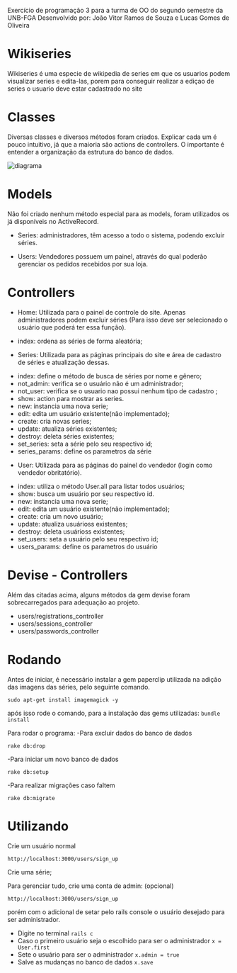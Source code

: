 Exercício de programação 3 para a turma de OO do segundo semestre da UNB-FGA
Desenvolvido por: João Vitor Ramos de Souza e Lucas Gomes de Oliveira

# Wikiseries

Wikiseries é uma especie de wikipedia de series em que os usuarios podem visualizar series e edita-las, porem para conseguir realizar a ediçao de series o usuario deve estar cadastrado no site

# Classes

Diversas classes e diversos métodos foram criados. Explicar cada um é pouco intuitivo, já que a maioria são actions de controllers. O importante é entender a organização da estrutura do banco de dados.

![diagrama](/app/assets/images/exemplooo.png)


# Models

Não foi criado nenhum método especial para as models, foram utilizados os já disponíveis no ActiveRecord.

* Series: administradores, têm acesso a todo o sistema, podendo excluir séries.

* Users: Vendedores possuem um painel, através do qual poderão gerenciar os pedidos recebidos por sua loja.

# Controllers

* Home: Utilizada para o painel de controle do site. Apenas administradores podem excluir séries (Para isso deve ser selecionado o usuário que poderá ter essa função).
 - index: ordena as séries de forma aleatória;
 
* Series: Utilizada para as páginas principais do site e área de cadastro de séries e atualização dessas.
 - index: define o método de busca de séries por nome e gênero;
 - not_admin: verifica se o usuário não é um administrador;
 - not_user: verifica se o usuario nao possui nenhum tipo de cadastro ;
 - show: action para mostrar as series.
 - new: instancia uma nova serie;
 - edit: edita um usuário existente(não implementado);
 - create: cria novas series;
 - update: atualiza séries existentes;
 - destroy: deleta séries existentes;
 - set_series: seta a série pelo seu respectivo id;
 - series_params: define os parametros da série
 
 
* User: Utilizada para as páginas do painel do vendedor (login como vendedor obritatório).
 - index: utiliza o método User.all para listar todos usuários;
 - show: busca um usuário por seu respectivo id.
 - new: instancia uma nova serie;
 - edit: edita um usuário existente(não implementado);
 - create: cria  um novo usuário;
 - update: atualiza usuárioss existentes;
 - destroy: deleta usuárioss existentes;
 - set_users: seta a usuário pelo seu respectivo id;
 - users_params: define os parametros do usuário
 
 
# Devise - Controllers

Além das citadas acima, alguns métodos da gem devise foram sobrecarregados para adequação ao projeto.
* users/registrations_controller
* users/sessions_controller
* users/passwords_controller
 
# Rodando

Antes de iniciar, é necessário instalar a gem paperclip utilizada na adição das imagens das séries, pelo seguinte comando.

```sudo apt-get install imagemagick -y```

após isso rode o comando, para a instalação das gems utilizadas:
```bundle install```

Para rodar o programa:
-Para excluir dados do banco de dados
```
rake db:drop
```
-Para iniciar um novo banco de dados
```
rake db:setup
```
-Para realizar migrações caso faltem
```
rake db:migrate
```

# Utilizando

Crie um usuário normal
```
http://localhost:3000/users/sign_up
```

Crie uma série;

Para gerenciar tudo, crie uma conta de admin: (opcional)

```
http://localhost:3000/users/sign_up
```

porém com o adicional de setar pelo rails console o usuário desejado para ser administrador.

- Digite no terminal
``` rails c ```
- Caso o primeiro usuário seja o escolhido para ser o administrador
``` x = User.first ```
- Sete o usuário para ser o administrador
``` x.admin = true ```
- Salve as mudanças no banco de dados
``` x.save ```